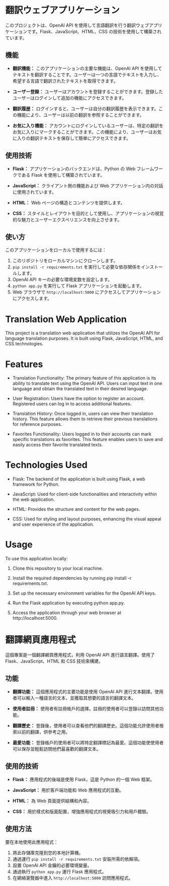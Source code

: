 # 翻訳ウェブアプリケーション

このプロジェクトは、OpenAI API を使用して言語翻訳を行う翻訳ウェブアプリケーションです。Flask、JavaScript、HTML、CSS の技術を使用して構築されています。

## 機能

- **翻訳機能：** このアプリケーションの主要な機能は、OpenAI API を使用してテキストを翻訳することです。ユーザーは一つの言語でテキストを入力し、希望する言語で翻訳されたテキストを取得できます。
  
- **ユーザー登録：** ユーザーはアカウントを登録することができます。登録したユーザーはログインして追加の機能にアクセスできます。
  
- **翻訳履歴：** ログインすると、ユーザーは自分の翻訳履歴を表示できます。この機能により、ユーザーは以前の翻訳を参照することができます。
  
- **お気に入り機能：** アカウントにログインしているユーザーは、特定の翻訳をお気に入りにマークすることができます。この機能により、ユーザーはお気に入りの翻訳テキストを保存して簡単にアクセスできます。
  

## 使用技術

- **Flask：** アプリケーションのバックエンドは、Python の Web フレームワークである Flask を使用して構築されています。
  
- **JavaScript：** クライアント側の機能および Web アプリケーション内の対話に使用されています。
  
- **HTML：** Web ページの構造とコンテンツを提供します。
  
- **CSS：** スタイルとレイアウトを目的として使用し、アプリケーションの視覚的な魅力とユーザーエクスペリエンスを向上させます。
  

## 使い方

このアプリケーションをローカルで使用するには：

1. このリポジトリをローカルマシンにクローンします。
2. `pip install -r requirements.txt` を実行して必要な依存関係をインストールします。
3. OpenAI API キーの必要な環境変数を設定します。
4. `python app.py` を実行して Flask アプリケーションを起動します。
5. Web ブラウザで `http://localhost:5000` にアクセスしてアプリケーションにアクセスします。

# Translation Web Application

This project is a translation web application that utilizes the OpenAI API for language translation purposes. It is built using Flask, JavaScript, HTML, and CSS technologies.

# Features

- Translation Functionality: The primary feature of this application is its ability to translate text using the OpenAI API. Users can input text in one language and obtain the translated text in their desired language.

- User Registration: Users have the option to register an account. Registered users can log in to access additional features.
  
- Translation History: Once logged in, users can view their translation history. This feature allows them to retrieve their previous translations for reference purposes.
  
- Favorites Functionality: Users logged in to their accounts can mark specific translations as favorites. This feature enables users to save and easily access their favorite translated texts.
  

# Technologies Used

- Flask: The backend of the application is built using Flask, a web framework for Python.
  
- JavaScript: Used for client-side functionalities and interactivity within the web application.
  
- HTML: Provides the structure and content for the web pages.
  
- CSS: Used for styling and layout purposes, enhancing the visual appeal and user experience of the application.
  

# Usage

To use this application locally:

1. Clone this repository to your local machine.
  
2. Install the required dependencies by running pip install -r requirements.txt.
  
3. Set up the necessary environment variables for the OpenAI API keys.
  
4. Run the Flask application by executing python app.py.
  
5. Access the application through your web browser at http://localhost:5000.
  

# 翻譯網頁應用程式

這個專案是一個翻譯網頁應用程式，利用 OpenAI API 進行語言翻譯。使用了 Flask、JavaScript、HTML 和 CSS 技術來構建。

## 功能

- **翻譯功能：** 這個應用程式的主要功能是使用 OpenAI API 進行文本翻譯。使用者可以輸入一種語言的文本，並獲取其想要的語言的翻譯文本。
  
- **使用者註冊：** 使用者有註冊帳戶的選擇。註冊的使用者可以登錄以訪問其他功能。
  
- **翻譯歷史：** 登錄後，使用者可以查看他們的翻譯歷史。這個功能允許使用者檢索以前的翻譯，供參考之用。
  
- **最愛功能：** 登錄帳戶的使用者可以將特定翻譯標記為最愛。這個功能使使用者可以保存並輕鬆訪問他們最喜歡的翻譯文本。
  

## 使用的技術

- **Flask：** 應用程式的後端是使用 Flask，這是 Python 的一個 Web 框架。
  
- **JavaScript：** 用於客戶端功能和 Web 應用程式的互動。
  
- **HTML：** 為 Web 頁面提供結構和內容。
  
- **CSS：** 用於樣式和版面配置，增強應用程式的視覺吸引力和用戶體驗。
  

## 使用方法

要在本地使用此應用程式：

1. 將此存儲庫克隆到您的本地計算機。
2. 通過運行 `pip install -r requirements.txt` 安裝所需的依賴項。
3. 設置 OpenAI API 金鑰的必要環境變量。
4. 通過執行 `python app.py` 運行 Flask 應用程式。
5. 在網絡瀏覽器中進入 `http://localhost:5000` 訪問應用程式。